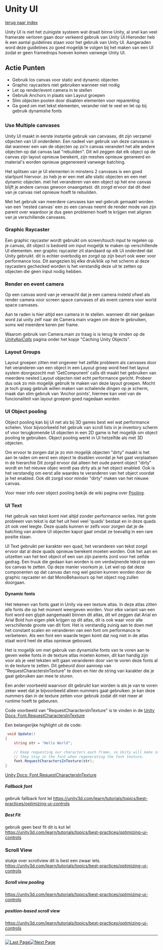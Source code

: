 # Unity UI
[terug naar index](/Index.md)  

Unity UI is niet het zuinigste systeem wat draait binne Unity, al snel kan veel framerate verloren gaan door verkeerd gebruik van Unity UI.Hieronder heb ik een aantal guidelines 
staan voor het gebruik van Unity UI. Aangeraden word deze guidelines zo goed mogelijk te volgen bij het maken van een UI zodat er geen framedrops hoeven komen vanwege Unity UI.  

## Actie Punten
* Gebruik los canvas voor static and dynamic objecten
* Graphic raycasters niet gebruiken wanneer niet nodig
* Let op render/event camera in te stellen
* Gebruik Anchors in plaats van Layout groepen
* Slim objecten poolen door disablen elementen voor reparenting
* Ga goed om met tekst elementen, verander niet te veel en let op bij gebruik dynamishe fonts
##  

### Use Multiple canvases  

Unity UI maakt in eerste instantie gebruik van canvases, dit zijn verzamel objecten van UI onderdelen. Een nadeel van gebruik van deze canvases is dat 
wanneer een van de objecten op zo'n canvas verandert het alle andere objecten op dat canvas laat "rebuilden". Dit wil zeggen dat elk object op de canvas 
zijn layout opnieuw berekent, zijn meshes opnieuw genereerd en material's worden opnieuw gegenereerd vanwege batching.

Het splitsen van je UI elementen in minstens 2 canvases is een goed startpunt hiervoor. zo heb je er een met alle static objecten en een met dynamic objecten. 
met het veranderen van een object op het ene canvas blijft je andere canvas gewoon onaangetast. dit zorgd ervoor dat dit deel van je canvas niet opnieuw hoeft te rebuilden.  

Met het gebruik van meerdere canvases kan wel gebruik gemaakt worden van een 'nested canvas' een zo een canvas neemt de render mode van zijn parent over waardoor 
je dus geen problemen hoeft te krijgen met alignen van je verschillende canvases.  

### Graphic Raycaster

Een graphic raycaster wordt gebruikt om screen/touch input te regelen op je canvas, dit object is bedoeld om input mogelijk te maken op verschillende UI elementen. 
een graphic raycaster zit standaard op elk UI onderdeel dat Unity gebruikt. dit is echter overbodig en zorgd op zijn beurt ook weer voor performance loss. Dit 
aangezien bij elke druk/klik op het scherm al deze raycasters gechecked worden is het verstandig deze uit te zetten op objecten die geen input nodig hebben.    

### Render en event camera 

Op een canvas word van je verwacht dat je een camera insteld ofwel als render camera voor screen space canvases of als event camera voor world space canvases.  

Aan te raden is hier altijd een camera in te stellen. wanneer dit niet gedaan word zal unity zelf naar de Camera.main vragen om deze te gebruiken, soms wel meerdere 
keren per frame.  

Waarom gebruik van Camera.main zo traag is is terug te vinden op de _[UnityApiCalls](/Scripting/UnityApiCalls.md)_ pagina onder het kopje "Caching Unity Objects".  

### Layout Groups  

Layout groepen zitten met ongeveer het zelfde probleem als canvases door het veranderen van een object in een Layout groep word heel het layout system doorgezocht 
met 'GetComponent' calls dit maakt het gebruiken van meerdere nested Layout objecten niet echt performance gericht. Probeer dus ook zo min mogelijk gebruik te maken 
van deze layout groepen. Mocht je toch graag gebruik willen maken van schalende dingen op je scherm, maak dan slim gebruik van 'Anchor points', hiermee kan veel 
van de funcionaliteit van layout groepen goed nagedaan worden.

### UI Object pooling  

Object pooling kan bij UI net als bij 3D games best wel wat performance schelen. Voor bijvoorbeeld het gebruik van scroll lists in je inventory scherm of voor terugkomende UI objecten in een 
2D game is het mogelijk om object pooling te gebruiken. Object pooling werkt in UI hetzelfde als met 3D objecten.  

Om ervoor te zorgen dat je zo min mogelijk objecten "dirty" maakt is het aan te raden om eerst een object te disablen voordat je het gaat verplaatsen in de hierarchie 
Dit zorgd ervoor dat alleen het oude parent object "dirty" wordt en het nieuwe objec wordt pas dirty als je het object enabled.
Ook is het verstandig om eerst alle waardes te veranderen van het object voordat je het enabled. Ook dit zorgd voor minder "dirty" maken van het nieuwe canvas.

Voor meer info over object pooling bekijk de wiki pagina over [Pooling](/Scripting/Pooling.md). 

### UI Text

Het gebruik van tekst komt niet altijd zonder performance verlies. Het grote probleem van tekst is dat het uit heel veel 'quads' bestaat en in deze quads zit ook veel 
leegte. Deze quads kunnen er zelfs voor zorgen dat je de batching van andere UI objecten kapot gaat omdat ze toevallig in een rare positie staan. 

UI Text gebruikt per karakter een quad, het veranderen van tekst zorgd ervoor dat al deze quads opnieuw berekent moeten worden. Ook het aan en uitzetten van 
het text object of een van zijn parents zord voor het zelfde gedrag. Een truuk die gedaan kan worden is om verdwijnende tekst op een los canvas te zetten. 
Op deze manier voorkom je. Let wel op dat deze componenten op dat canvas dan nog wel gezien kunnen worden door de graphic raycaster en dat MonoBehaviours op 
het object nog zullen doorgaan.

#### Dynamic fonts

Het tekenen van fonts gaat in Unity via een texture atlas. In deze atlas zitten alle fonts die op het moment weergeven worden. Voor elke variant van een font 
word een glyph aangemaakt binnen dit atlas, dit wil zeggen dat Arial en Arial Bold hun eigen plek krijgen op dit atlas, dit is ook waar voor alle verschillende 
groote van dit font. Het is verstandig zuinig aan te doen met het constant scalen en veranderen van een font om performance te verbeteren. Als een font een 
waarde tegen komt dat nog niet in de atlas staat word heel de atlas opnieuw gebouwd. 

Het is mogelijk om met gebruik van dynamishe fonts van te voren aan te geven welke fonts in de texture atlas moeten komen, dit kan handig zijn voor als je veel 
teksten wilt gaan veranderen door van te voren deze fonts al in de texture te zetten. Dit gebeurd door aanroep van "RequestCharactersInTexture" te doen en hier 
de string van karakter die je gaat gebruiken aan mee te sturen.

Een ander voorbeeld waarvoor dit gebruikt kan worden is als je van te voren zeker weet dat je bijvoorbeeld alleen nummers gaat gebruiken. je kan deze nummers dan 
in de texture zetten voor gebruik zodat dit niet meer at runtime hoeft te gebeuren.

Code voorbeeld van "RequestCharactersInTexture" is te vinden in de [Unity Docs: Font.RequestCharactersInTexture](https://docs.unity3d.com/ScriptReference/Font.RequestCharactersInTexture.html)  

Een belangerijke highlight uit de code:

```C#
 void Update()
{
	string str = "Hello World";
	
	// Keep requesting our characters each frame, so Unity will make sure that 
	// they stay in the font when regenerating the font texture.
	font.RequestCharactersInTexture(str);
}
```

[Unity Docs: Font.RequestCharactersInTexture](https://docs.unity3d.com/ScriptReference/Font.RequestCharactersInTexture.html)  

##### Fallback font

gebruik fallback font lel
https://unity3d.com/learn/tutorials/topics/best-practices/optimizing-ui-controls

##### Best Fit

gebruik geen best fit dit is kut lel
https://unity3d.com/learn/tutorials/topics/best-practices/optimizing-ui-controls

### Scroll View

stukje over scrollview dit is best een zwaar iets.
https://unity3d.com/learn/tutorials/topics/best-practices/optimizing-ui-controls

##### Scroll view pooling

https://unity3d.com/learn/tutorials/topics/best-practices/optimizing-ui-controls

##### position-based scroll view

https://unity3d.com/learn/tutorials/topics/best-practices/optimizing-ui-controls

---
[![Last Page](https://i.imgur.com/Wr11iwl.png)](/Scripting/Datastructures.md)[![Next Page](https://i.imgur.com/nHLTAf1.png)](/Scripting/Pooling.md)